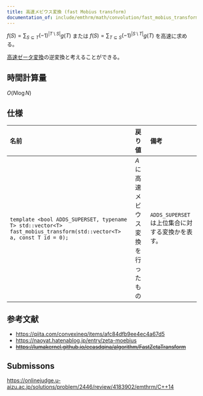 ```yaml
---
title: 高速メビウス変換 (fast Mobius transform)
documentation_of: include/emthrm/math/convolution/fast_mobius_transform.hpp
---
```


$f(S) = \sum_{S \subseteq T} (-1)^{\lvert T \setminus S \rvert} g(T)$ または $f(S) = \sum_{T \subseteq S} (-1)^{\lvert S \setminus T \rvert} g(T)$ を高速に求める。

[高速ゼータ変換](fast_zeta_transform.md)の逆変換と考えることができる。


## 時間計算量

$O(N\log{N})$


## 仕様

|名前|戻り値|備考|
|:--|:--|:--|
|`template <bool ADDS_SUPERSET, typename T> std::vector<T> fast_mobius_transform(std::vector<T> a, const T id = 0);`|$A$ に高速メビウス変換を行ったもの|`ADDS_SUPERSET` は上位集合に対する変換かを表す。|


## 参考文献

- https://qiita.com/convexineq/items/afc84dfb9ee4ec4a67d5
- https://naoyat.hatenablog.jp/entry/zeta-moebius
- ~~https://lumakernel.github.io/ecasdqina/algorithm/FastZetaTransform~~


## Submissons

https://onlinejudge.u-aizu.ac.jp/solutions/problem/2446/review/4183902/emthrm/C++14
